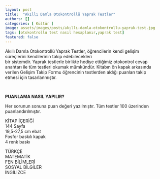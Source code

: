 ```yaml
---
layout: post
title:  "Akıllı Damla Otokontrollü Yaprak Testler"
authors: []
categories: [ Kültür ]
image: assets/images/posts/akıllı-damla-otokontrollu-yaprak-test.jpg
tags: [otokontrollu test nasıl hesaplanır,yaprak test]
featured: false
---
```

Akıllı Damla Otokontrollü Yaprak Testler, öğrencilerin kendi gelişim süreçlerini kendilerinin takip edebilecekleri  
bir sistemdir. Yaprak testlerle birlikte hediye ettiğimiz otokontrol cevap anahtarı ile tüm testleri okumak mümkündür. Kitabın ön kapak arkasında verilen Gelişim Takip Formu öğrencinin testlerden aldığı puanları takip etmesi için tasarlanmıştır.<!--more-->

&nbsp;

**PUANLAMA NASIL YAPILIR?**

Her sorunun sonuna puan değeri yazılmıştır. Tüm testler 100 üzerinden puanlandırılmıştır.

KİTAP İÇERİĞİ  
144 Sayfa  
19,5-27,5 cm ebat  
Fosfor baskılı kapak  
4 renk baskı

TÜRKÇE  
MATEMATİK  
FEN BİLİMLERİ  
SOSYAL BİLGİLER  
İNGİLİZCE